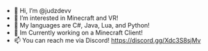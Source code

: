 - 👋 Hi, I’m @judzdevv
- 👀 I’m interested in Minecraft and VR!
- 🌱 My languages are C#, Java, Lua, and Python!
- 💞️ Im Currently working on a Minecraft Client!
- 📫 You can reach me via Discord! https://discord.gg/Xdc3S8sjMv

